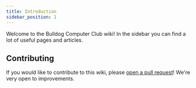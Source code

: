 ```yaml
---
title: Introduction
sidebar_position: 1
---
```


Welcome to the Bulldog Computer Club wiki! In the sidebar you can find a lot of useful pages and articles.

## Contributing

If you would like to contribute to this wiki, please [open a pull request](https://github.com/bulldog-computer-club/bulldog-computer-club.github.io/pulls)! We're very open to improvements.

